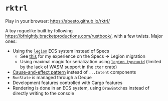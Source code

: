 # `rktrl`

Play in your browser: https://abesto.github.io/rktrl/

A toy roguelike built by following https://bfnightly.bracketproductions.com/rustbook/, with a few twists. Major ones:

* Using the [`legion`](https://github.com/amethyst/legion) ECS system instead of Specs
  * See [this](https://github.com/amethyst/legion/issues/217) for my experience on the Specs -> Legion migration
  * Using maximal magic for serialization using [`legion_typeuuid`](https://github.com/TomGillen/legion_typeuuid) (limited by the lack of WASM support in the `ctor` crate)
* [Cause-and-effect pattern](https://www.reddit.com/r/roguelikedev/comments/kl8xop/introducing_the_causeandeffect_pattern/) instead of `...Intent` components
* `RunState` is managed through a Deque
* Development features controlled with Cargo features
* Rendering is done in an ECS system, using `DrawBatch`es instead of directly writing to the console